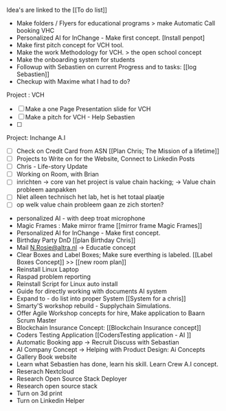 Idea's are linked to the [[To do list]] 
- Make folders / Flyers for educational programs > make Automatic Call booking 
VHC
- Personalized AI for InChange - Make first concept. [Install penpot]
- Make first pitch concept for VCH tool.
- Make the work Methodology for VCH. > the open school concept
- Make the onboarding system for students 
- Followup with Sebastien on current Progress and to tasks: [[log Sebastien]]
- Checkup with Maxime what I had to do? 

Project : VCH 
- [ ] Make a one Page Presentation slide for VCH
- [ ] Make a pitch for VCH - Help Sebastien
- [ ] 
Project: Inchange A.I



- [ ] Check on Credit Card from ASN [[Plan Chris; The Mission of a lifetime]]
- [ ] Projects to Write on for the Website, Connect to Linkedin Posts
- [ ] Chris - Life-story Update
- [ ] Working on Room, with Brian
- [ ] inrichten -> core van het project is value chain hacking; -> Value chain probleem aanpakken
- [ ] Niet alleen technisch het lab, het is het totaal plaatje
- [ ] op welk value chain probleem gaan ze zich storten?
- personalized AI - with deep troat microphone
- Magic Frames : Make mirror frame [[mirror frame Magic Frames]]
- Personalized AI for InChange - Make first concept. 
- Birthday Party DnD [[plan Birthday Chris]]
- Mail N.Rosie@altra.nl -> Educatie concept
- Clear Boxes and Label Boxes; Make sure everthing is labeled. [[Label Boxes Concept]] >> [[new room plan]]
- Reinstall Linux Laptop
- Raspad problem reporting
- Reinstall Script for Linux auto install
- Guide for directly working with documents AI system
- Expand to - do list into proper System [[System for a chris]]
- Smarty'S workshop rebuild - Supplychain Simulations. 
- Offer Agile Workshop concepts for hire, Make application to Baarn Scrum Master
- Blockchain Insurance Concept: [[Blockchain Insurance concept]]
- Coders Testing Application [[CodersTesting application - AI ]]
- Automatic Booking app -> Recruit Discuss with Sebastian
- AI Company Concept -> Helping with Product Design: Ai Concepts
- Gallery Book website
- Learn what Sebastien has done, learn his skill. Learn Crew A.I concept.
- Reserach Nextcloud
- Research Open Source Stack Deployer
- Research open source stack
- Turn on 3d print
- Turn on Linkedin Helper


